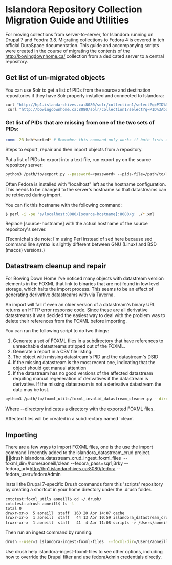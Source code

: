 # Islandora Repository Collection Migration Guide and Utilities

For moving collections from server-to-server, for Islandora running on Drupal 7 and Feodra 3.8. Migrating collections to Fedora 4 is covered in teh official DuraSpace documentation. This guide and accompanying scripts were created in the course of migrating the contents of the http://bowingdownhome.ca/ collection from a dedicated server to a central repository.

## Get list of un-migrated objects

You can use Solr to get a list of PIDs from the source and destination repositories if they have Solr properly installed and connected to Islandora:
```bash
curl "http://hp1.islandarchives.ca:8080/solr/collection1/select?q=PID%3Abdh*&fl=PID&wt=csv&indent=true&rows=30000&sort=PID+asc" > bdh_hp1.csv
 curl "http://bowingdownhome.ca:8080/solr/collection1/select?q=PID%3Abdh*&fl=PID&wt=csv&indent=true&rows=30000&sort=PID+asc" > bdh_bdh.csv
```

### Get list of PIDs that are missing from one of the two sets of PIDs:
```bash
comm -23 bdh*sorted* # Remember this command only works if both lists are sorted.
```

Steps to export, repair and then import objects from a repository.

Put a list of PIDs to export into a text file, run export.py on the source repository server:

```bash
python3 /path/to/export.py --password=<password> --pids-file=/path/to/[pids.txt] --export-type=migrate
```

Often Fedora is installed with "localhost" left as the hostname configuration. This needs to be changed to the server's hostname so that datastreams can be retrieved during import.

You can fix this hostname with the following command:

```bash
$ perl -i -pe 's/localhost:8080/[source-hostname]:8080/g' ./*.xml
```

Replace [source-hostname] with the actual hostname of the source repository's server.

(Tecnnichal side note: I'm using Perl instead of sed here because sed command line syntax is slightly different between GNU (Linux) and BSD (macos) versions.)

## Datastream cleanup and repair

For Bowing Down Home I've noticed many objects with datastream version elements in the FOXML that link to binaries that are not found in low level storage, which halts the import process. This seems to be an effect of generating derivative datastreams with via Taverna.

An import will fail if even an older version of a datastream's binary URL returns an HTTP error response code. Since these are all derivative datastreams it was decided the easiest way to deal with the problem was to delete their references from the FOXML before importing.

You can run the following script to do two things:

1. Generate a set of FOXML files in a subdirectory that have references to unreachable datastreams stripped out of the FOXML. 
2. Generate a report in a CSV file listing:
  1. The object with missing datastream's PID and the datastream's DSID
  2. If the missing datastream is the most recent one, indicating that the object should get manual attention
 3. If the datastream has no good versions of the affected datastream requiting manual regeneration of derivatives if the datastream is derivative. If the missing datastream is not a derivative datastream the data may be lost.

```bash
python3 /path/to/foxml_utils/foxml_invalid_datastream_cleaner.py --directory=.
```

Where --directory indicates a directory with the exported FOXML files.

Affected files will be created in a subdirectory named 'clean'.

## Importing

There are a few ways to import FOXML files, one is the use the import command I recently added to the islandora_datastream_crud project. drush islandora_datastream_crud_ingest_foxml_files  --foxml_dir=/home/aoneill/clean --fedora_pass=sqr1j3rky --fedora_url=http://hp1.islandarchives.ca:8080/fedora --fedora_user=fedoraAdmin

Install the Drupal 7-specific Drush commands form this 'scripts' repository by creating a shortcut in your home directory under the .drush folder.
```bash
cmtctest:foxml_utils aoneill$ cd ~/.drush/
cmtctest:.drush aoneill$ ls -l
total 0
drwxr-xr-x  5 aoneill  staff  160 20 Apr 14:07 cache
lrwxr-xr-x  1 aoneill  staff   44 13 Apr 10:59 islandora_datastream_crud -> /Users/aoneill/dev/islandora_datastream_crud
lrwxr-xr-x  1 aoneill  staff   41  4 Apr 11:08 scripts -> /Users/aoneill/dev/scripts/drush/drupal7/
```
Then run an ingest command by running:
```bash
drush --user=1 islandora-ingest-foxml-files  --foxml-dir=/Users/aoneill/tmp/export
```

Use drush help islandora-ingest-foxml-files to see other options, including how to override the Drupal filter and use fedoraAdmin credentials directly.
